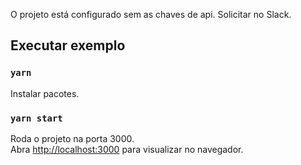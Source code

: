 O projeto está configurado sem as chaves de api. Solicitar no Slack.

## Executar exemplo

### `yarn`
Instalar pacotes.

### `yarn start`
Roda o projeto na porta 3000.<br />
Abra [http://localhost:3000](http://localhost:3000) para visualizar no navegador.